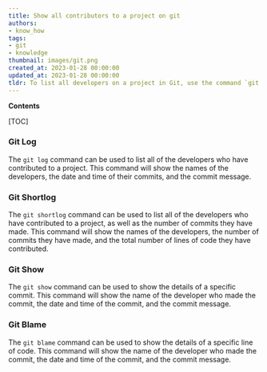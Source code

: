 ```yaml
---
title: Show all contributors to a project on git
authors:
- know_how
tags:
- git
- knowledge
thumbnail: images/git.png
created_at: 2023-01-28 00:00:00
updated_at: 2023-01-28 00:00:00
tldr: To list all developers on a project in Git, use the command `git shortlog -s -n` to display a list of contributors with the number of commits they have made.
---
```


**Contents**

[TOC]

### Git Log

The `git log` command can be used to list all of the developers who have contributed to a project. This command will show the names of the developers, the date and time of their commits, and the commit message.

### Git Shortlog

The `git shortlog` command can be used to list all of the developers who have contributed to a project, as well as the number of commits they have made. This command will show the names of the developers, the number of commits they have made, and the total number of lines of code they have contributed.

### Git Show

The `git show` command can be used to show the details of a specific commit. This command will show the name of the developer who made the commit, the date and time of the commit, and the commit message.

### Git Blame

The `git blame` command can be used to show the details of a specific line of code. This command will show the name of the developer who made the commit, the date and time of the commit, and the commit message.
